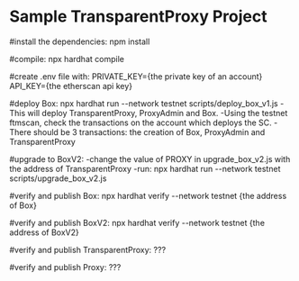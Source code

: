# Sample TransparentProxy Project

#install the dependencies: npm install

#compile: npx hardhat compile

#create .env file with:
PRIVATE_KEY={the private key of an account}
API_KEY={the etherscan api key}

#deploy Box: npx hardhat run --network testnet scripts/deploy_box_v1.js
-This will deploy TransparentProxy, ProxyAdmin and Box.
-Using the testnet ftmscan, check the transactions on the account which deploys the SC.
-There should be 3 transactions: the creation of Box, ProxyAdmin and TransparentProxy


#upgrade to BoxV2:
-change the value of PROXY in upgrade_box_v2.js with the address of TransparentProxy
-run: npx hardhat run --network testnet scripts/upgrade_box_v2.js

#verify and publish Box: npx hardhat verify --network testnet {the address of Box}

#verify and publish BoxV2: npx hardhat verify --network testnet {the address of BoxV2}

#verify and publish TransparentProxy: ???

#verify and publish Proxy: ???


